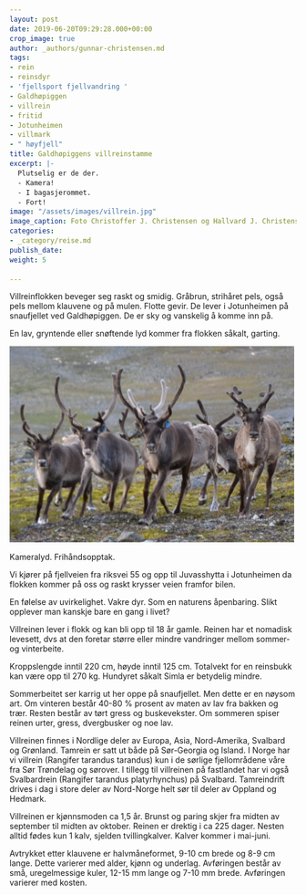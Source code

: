 ```yaml
---
layout: post
date: 2019-06-20T09:29:28.000+00:00
crop_image: true
author: _authors/gunnar-christensen.md
tags:
- rein
- reinsdyr
- 'fjellsport fjellvandring '
- Galdhøpiggen
- villrein
- fritid
- Jotunheimen
- villmark
- " høyfjell"
title: Galdhøpiggens villreinstamme
excerpt: |-
  Plutselig er de der.
  - Kamera!
  - I bagasjerommet.
  - Fort!
image: "/assets/images/villrein.jpg"
image_caption: Foto Christoffer J. Christensen og Hallvard J. Christensen
categories:
- _category/reise.md
publish_date: 
weight: 5

---
```

Villreinflokken beveger seg raskt og smidig. Gråbrun, strihåret pels, også pels mellom klauvene og på mulen. Flotte gevir. De lever i Jotunheimen på snaufjellet ved Galdhøpiggen. De er sky og vanskelig å komme inn på.

En lav, gryntende eller snøftende lyd kommer fra flokken såkalt, garting.

  
![](/assets/images/villreinx-1.jpg)

Kameralyd. Frihåndsopptak.

Vi kjører på fjellveien fra riksvei 55 og opp til Juvasshytta i Jotunheimen da flokken kommer på oss og raskt krysser veien framfor bilen.

En følelse av uvirkelighet. Vakre dyr. Som en naturens åpenbaring. Slikt opplever man kanskje bare en gang i livet?

Villreinen lever i flokk og kan bli opp til 18 år gamle. Reinen har et nomadisk levesett, dvs at den foretar større eller mindre vandringer mellom sommer- og vinterbeite.

Kroppslengde inntil 220 cm, høyde inntil 125 cm. Totalvekt for en reinsbukk kan være opp til 270 kg. Hundyret såkalt Simla er betydelig mindre.

Sommerbeitet ser karrig ut her oppe på snaufjellet. Men dette er en nøysom art. Om vinteren består 40-80 % prosent av maten av lav fra bakken og trær. Resten består av tørt gress og buskevekster. Om sommeren spiser reinen urter, gress, dvergbusker og noe lav.

Villreinen finnes i Nordlige deler av Europa, Asia, Nord-Amerika, Svalbard og Grønland. Tamrein er satt ut både på Sør-Georgia og Island. I Norge har vi villrein (Rangifer tarandus tarandus) kun i de sørlige fjellområdene våre fra Sør Trøndelag og sørover. I tillegg til villreinen på fastlandet har vi også Svalbardrein (Rangifer tarandus platyrhynchus) på Svalbard. Tamreindrift drives i dag i store deler av Nord-Norge helt sør til deler av Oppland og Hedmark.

Villreinen er kjønnsmoden ca 1,5 år. Brunst og paring skjer fra midten av september til midten av oktober. Reinen er drektig i ca 225 dager. Nesten alltid fødes kun 1 kalv, sjelden tvillingkalver. Kalver kommer i mai-juni.

Avtrykket etter klauvene er halvmåneformet, 9-10 cm brede og 8-9 cm lange. Dette varierer med alder, kjønn og underlag. Avføringen består av små, uregelmessige kuler, 12-15 mm lange og 7-10 mm brede. Avføringen varierer med kosten.
